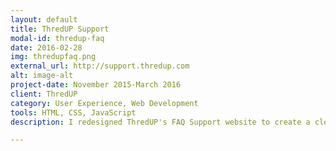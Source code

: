 ```yaml
---
layout: default
title: ThredUP Support
modal-id: thredup-faq
date: 2016-02-28
img: thredupfaq.png
external_url: http://support.thredup.com
alt: image-alt
project-date: November 2015-March 2016
client: ThredUP
category: User Experience, Web Development
tools: HTML, CSS, JavaScript
description: I redesigned ThredUP's FAQ Support website to create a clearer flow for buyers and sellers. The problem prior to the redesign was that the overwhelming number of questions (not organized under categories) prompted users to directly email Customer Support for simple questions already answered in Zendesk. The changes to the Support page are now live, but there are still additional changes that need to be added to match the high-fidelity <a href="https://marvelapp.com/8aijdh">prototype</a>.

---
```

